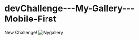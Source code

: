 # devChallenge---My-Gallery---Mobile-First
New Challenge!
![Mygallery](https://user-images.githubusercontent.com/90775920/139205750-66384d84-e153-486d-98e3-0c5ccac89748.png)
